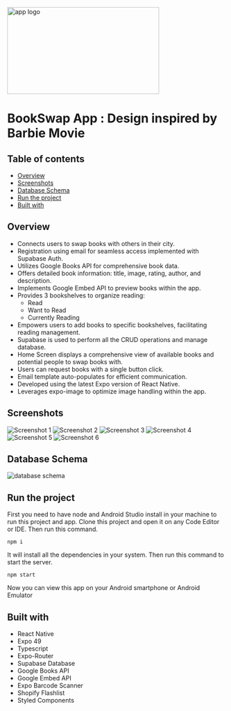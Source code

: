 <img src="./assets/images/logo.png" alt="app logo" width="350" height="200"/>

# BookSwap App : Design inspired by Barbie Movie

## Table of contents

- [Overview](#overview)
- [Screenshots](#screenshots)
- [Database Schema](#database-schema)
- [Run the project](#run-the-project)
- [Built with](#built-with)

## Overview

- Connects users to swap books with others in their city.
- Registration using email for seamless access implemented with Supabase Auth.
- Utilizes Google Books API for comprehensive book data.
- Offers detailed book information: title, image, rating, author, and description.
- Implements Google Embed API to preview books within the app.
- Provides 3 bookshelves to organize reading:
  - Read
  - Want to Read
  - Currently Reading
- Empowers users to add books to specific bookshelves, facilitating reading management.
- Supabase is used to perform all the CRUD operations and manage database.
- Home Screen displays a comprehensive view of available books and potential people to swap books with.
- Users can request books with a single button click.
- Email template auto-populates for efficient communication.
- Developed using the latest Expo version of React Native.
- Leverages expo-image to optimize image handling within the app.

## Screenshots

<div>
  <img src="./assets/images/Screenshots/preview_1.png" alt="Screenshot 1">
  <img src="./assets/images/Screenshots/preview_2.png" alt="Screenshot 2">
  <img src="./assets/images/Screenshots/preview_3.png" alt="Screenshot 3">
  <img src="./assets/images/Screenshots/preview_4.png" alt="Screenshot 4">
  <img src="./assets/images/Screenshots/preview_5.png" alt="Screenshot 5">
  <img src="./assets/images/Screenshots/preview_6.png" alt="Screenshot 6">

</div>

## Database Schema

<div>
  <img src="./assets/images/Screenshots/database_schema.png" alt="database schema">
</div>

## Run the project

First you need to have node and Android Studio install in your machine to run this project and app.
Clone this project and open it on any Code Editor or IDE.
Then run this command.

```
npm i
```

It will install all the dependencies in your system. Then run this command to start the server.

```
npm start
```

Now you can view this app on your Android smartphone or Android Emulator

## Built with

- React Native
- Expo 49
- Typescript
- Expo-Router
- Supabase Database
- Google Books API
- Google Embed API
- Expo Barcode Scanner
- Shopify Flashlist
- Styled Components
